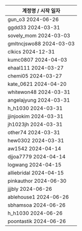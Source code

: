 | 계정명 / 시작 일자|
|--------|
| gun_o3 2024-06-26 |
| ggdd33 2024-03-31 |
| sovely_mom 2024-03-03 |
| gmltncjswo88 2024-03-03 |
| clkics 2024-12-31 |
| kumc0807 2024-04-03 |
| ehaal111 2024-03-27 |
| chemi05 2024-03-27 |
| kate_0621 2024-04-20 |
| whitewon48 2024-03-31 |
| angelajyung 2024-03-31 |
| h_h1030 2024-03-31 |
| jjinjookim 2024-03-31 |
| jh1023jh 2024-03-31 |
| other74 2024-03-31 |
| hew0302 2024-03-31 |
| aw1542  2024-04-14 |
| djjoa7779 2024-04-14 |
| logwang 2024-04-15 |
| alliebridal 2024-04-15 |
| pinkauthor  2024-06-30 |
| jjjbly  2024-06-26 |
| ablehouse1  2024-06-26 |
| sbhamsoa  2024-06-26 |
| h_h1030  2024-06-26 |
| poontastik  2024-06-26 |
